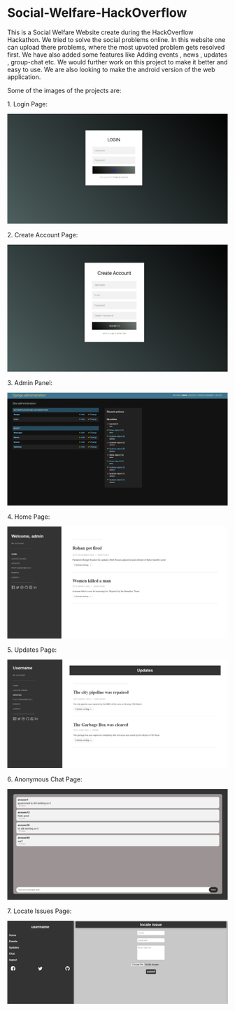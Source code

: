 # Social-Welfare-HackOverflow

This is a Social Welfare Website create during the HackOverflow Hackathon. We tried to solve the social problems online. In this website one can upload there problems, where the most upvoted problem gets resolved first. We have also added some features like Adding events , news , updates , group-chat etc. We would further work on this project to make it better and easy to use. We are also looking to make the android version of the web application.

Some of the images of the projects are:

<p>1. Login Page:</p>
<img src="/img/login.jpg">
<p>2. Create Account Page:</p>
<img src="/img/createaccount.jpg">
<p>3. Admin Panel:</p>
<img src="/img/admin-panel.jpg">
<p>4. Home Page:</p>
<img src="/img/home.jpg">
<p>5. Updates Page:</p>
<img src="/img/updates.jpg">
<p>6. Anonymous Chat Page:</p>
<img src="/img/anony-chat.jpg">
<p>7. Locate Issues Page:</p>
<img src="/img/locate.jpg">
